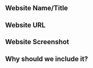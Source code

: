 ## Website Name/Title

<!-- Please submit the website name/title here -->

## Website URL

<!-- Please submit the website URL here -->

## Website Screenshot

<!-- Please submit a 1000px x 800px image. Please see CONTRIBUTING.md for more details -->

## Why should we include it?

<!-- This description is optional -->
